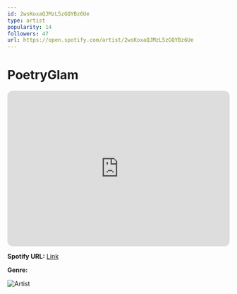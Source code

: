 ```yaml
---
id: 2wsKoxaQJMzL5zGQYBz6Ue
type: artist
popularity: 14
followers: 47
url: https://open.spotify.com/artist/2wsKoxaQJMzL5zGQYBz6Ue
---
```

# PoetryGlam

<iframe style="border-radius:12px" src="https://open.spotify.com/embed/artist/2wsKoxaQJMzL5zGQYBz6Ue" width="100%" height="352" frameBorder="0" allowfullscreen="" allow="autoplay; clipboard-write; encrypted-media; fullscreen; picture-in-picture" loading="lazy"></iframe>

**Spotify URL:** [Link](https://open.spotify.com/artist/2wsKoxaQJMzL5zGQYBz6Ue)

**Genre:** 

![Artist](https://i.scdn.co/image/ab6761610000e5ebef8aa15a177ca1be4c07c51b)
